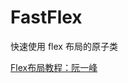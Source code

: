 # FastFlex
快速使用 flex 布局的原子类

[Flex布局教程：阮一峰](https://www.ruanyifeng.com/blog/2015/07/flex-grammar.html)
